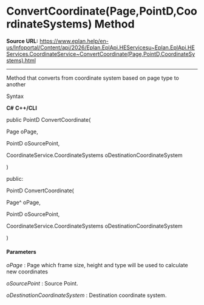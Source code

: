 # ConvertCoordinate(Page,PointD,CoordinateSystems) Method

**Source URL:** https://www.eplan.help/en-us/Infoportal/Content/api/2026/Eplan.EplApi.HEServicesu~Eplan.EplApi.HEServices.CoordinateService~ConvertCoordinate(Page,PointD,CoordinateSystems).html

---

Method that converts from coordinate system based on page type to another

Syntax

**C#**
**C++/CLI**


public PointD ConvertCoordinate( 

   Page oPage,

   PointD oSourcePoint,

   CoordinateService.CoordinateSystems oDestinationCoordinateSystem

)

public:

PointD ConvertCoordinate( 

   Page^ oPage,

   PointD oSourcePoint,

   CoordinateService.CoordinateSystems oDestinationCoordinateSystem

)


#### Parameters

*oPage*
:   Page which frame size, height and type will be used to calculate new coordinates

*oSourcePoint*
:   Source Point.

*oDestinationCoordinateSystem*
:   Destination coordinate system.
